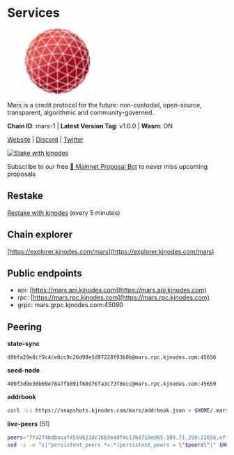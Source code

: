# Services

<figure><img src="https://raw.githubusercontent.com/kj89/cosmos-images/main/logos/mars.png" width="150" alt=""><figcaption></figcaption></figure>

Mars is a credit protocol for the future: non-custodial,  open-source, transparent, algorithmic and community-governed.

**Chain ID**: mars-1 | **Latest Version Tag**: v1.0.0 | **Wasm**: ON

[Website](https://marsprotocol.io) | [Discord](https://discord.gg/marsprotocol) | [Twitter](https://twitter.com/mars_protocol)

[![Stake with kjnodes](https://i.ibb.co/cr44Q8j/button-stake-with-kjnodes.png)](https://restake.app/mars/marsvaloper1p9t4gr40rnpdwqacxgcqp7ffrfw908nu020g4n)

Subscribe to our free [🤖 Mainnet Proposal Bot](https://t.me/kjnodes_proposal_bot) to never miss upcoming proposals

## Restake

[Restake with kjnodes](https://restake.app/mars/marsvaloper1p9t4gr40rnpdwqacxgcqp7ffrfw908nu020g4n) (every 5 minutes)
## Chain explorer
[https://explorer.kjnodes.com/mars](https://explorer.kjnodes.com/mars)

## Public endpoints

* api: [https://mars.api.kjnodes.com](https://mars.api.kjnodes.com)
* rpc: [https://mars.rpc.kjnodes.com](https://mars.rpc.kjnodes.com)
* grpc: mars.grpc.kjnodes.com:45090

## Peering

**state-sync**

```text
d9bfa29e0cf9c4ce0cc9c26d98e5d97228f93b0b@mars.rpc.kjnodes.com:45656
```

**seed-node**

```text
400f3d9e30b69e78a7fb891f60d76fa3c73f0ecc@mars.rpc.kjnodes.com:45659
```

**addrbook**
```bash
curl -Ls https://snapshots.kjnodes.com/mars/addrbook.json > $HOME/.mars/config/addrbook.json
```

**live-peers** (51)
```bash
peers="7fa2f4bdbacaf4569621dc76b3e4df4c13b8710e@65.109.71.250:22656,eff52a6fcf2634ce1d60c1a5d38809718e22c5d2@23.88.69.22:28766,e61f11c5b03400d3a99c066f951ed0888a2b64af@65.108.238.103:18556,a57468bf54407d75dee78b0cb6612805c4ac83e1@45.85.147.42:13656,b88814bddfccd85289d7201bfd6fc6c4b3342ab2@178.162.165.193:36095,1616af7456f519a0f2360adcad45d4bb9d39c92d@146.59.85.222:26656,84f821d36d45cc0cdaa4ff05297e888bb0d9de8f@85.237.193.111:26656,73be725377cc966d8da48f751085de4d1581b391@185.242.112.32:27651,7583038c5f21ef6ddb60692469cfd80c97dd585d@88.218.224.126:26656,905157b5cc774bb0ebbc79c040bead1adf5df58b@131.153.203.225:26656,c3763808d3ed05c475b8a31cdd97fc522c088f4f@162.55.245.149:12020,ef7c6b0f2ddfcef34a7f36681eaa8159be83b71f@178.128.28.236:26656,7f4be5f7db9b920e965197b65974f0e1e64749e4@144.126.128.128:26656,d0dbb50a474888b8bed04bf8a23ac6b8bae443ee@5.79.79.80:18095,c46be592341987eae20ac681cb08d2abcc02ab9a@137.74.4.20:2000,be7d56127ef887d095b2f55f09be5fee1969d922@146.59.52.48:18095,52f792239ee6098457ecf1ff7402cd0b2529cea1@178.62.12.19:26656,c0e6bf4193accabc14171ce163e704dcec5ea5df@51.91.215.170:36095,8bdf870e0eece71e1a09a80f5995d6d5e830c763@65.109.106.169:26656,d2a2c21754be65ad4a4f1de1f6163f681a6e8af8@192.99.44.79:18556,ec6ca9bf7efb2f9d23631c07fed4eb0f45c9758a@45.141.122.178:26656,120a44a50f702717c259319caa2447c77621865f@3.39.103.198:26656,7bcc2e490b6aa2536d68de0881cba2ee7134840c@139.59.8.48:26130,59bb909c57664fafe88bf1b6924769c15a769ba4@65.108.125.236:3000,9cb92702727bc5f3d40154e625b9553a04f4d649@65.109.104.72:18556,76969af1bccdd4dcc511741b171c3d4ccb837ba6@146.59.85.223:18556,f6eddb5f6ef49a1a2007e586da4755b2b2081b3d@51.89.6.150:20656,d933a425e567c28b4695acbbf0d6cfa6c68cf0c5@65.108.72.156:26656,b59f49f6388c59485491eeb256bc37e861ddd158@84.46.255.254:7240,9e7f28b8c0ac9d8d17bb17a390421d540a29eb3f@154.26.158.158:18556,6b16855f89284da99b5637b93dada66c00430a33@51.91.219.141:30003,969af6a39a0f7e8a17b92d90888360ad92248626@65.108.132.107:2000,5ffee90e41903f6fba29dc75446d536a02d626fe@65.108.232.150:18095,be494851610016cff8853796a99c3ad46d8d1b5b@65.108.76.242:36095,04bd5d9511f40dd4bec23cc261d7838d9f8326cf@213.32.24.201:26656,04c687dea43de3f30df5672b30b061789a0cf8e8@144.202.72.17:26606,d8e92c3ca2daddef493d518b4e850af26ec4027b@199.85.208.186:26656,9c0c747a44919d645f74354fbe095337630b9eee@37.252.184.228:26656,e1b058e5cfa2b836ddaa496b10911da62dcf182e@65.21.136.170:55656,38edf28452ebc41f661d91b6613563c864f4c72e@35.228.114.46:26656,c124ce0b508e8b9ed1c5b6957f362225659b5343@169.155.45.189:26656,9ab42d56b7cfd78eeed997b276dc7aec27374e42@65.109.52.156:10656,ca5a76c51bbbc57f839e6ed08953d3926eaa6e5b@34.107.88.136:26656,471518432477e31ea348af246c0b54095d41352c@169.155.47.57:26656,d9bfa29e0cf9c4ce0cc9c26d98e5d97228f93b0b@65.109.88.38:45656,d10e5704f3c8e9dd6ef42445e4b88bb57d0a8289@65.108.8.247:18556,6cbdee8a3fd9dc83b8296275c96e5372dbc3b143@148.113.159.123:26656,62246c0c33a1a5a9f0fb4b40ab45db39cab5c44f@165.22.199.234:26130,694e1c11d773a5505fb01daa16a48ddfa27be9ff@5.199.170.92:42656,86baedb502883a67947c84f62f3b6b89fc630988@107.155.81.98:26656,d2d2629c8c8a8815f85c58c90f80b94690468c4f@195.201.222.82:26012"
sed -i -e "s|^persistent_peers *=.*|persistent_peers = \"$peers\"|" $HOME/.mars/config/config.toml
```
